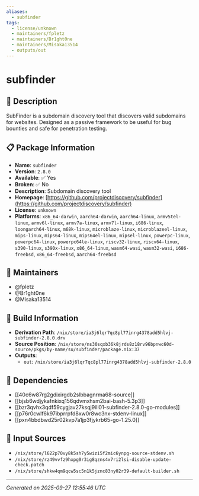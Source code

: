 ```yaml
---
aliases:
  - subfinder
tags:
  - license/unknown
  - maintainers/fpletz
  - maintainers/Br1ght0ne
  - maintainers/Misaka13514
  - outputs/out
---
```


# subfinder

## 📝 Description

SubFinder is a subdomain discovery tool that discovers valid
subdomains for websites. Designed as a passive framework to be
useful for bug bounties and safe for penetration testing.


## 📋 Package Information

- **Name**: `subfinder`
- **Version**: `2.8.0`
- **Available**: ✅ Yes
- **Broken**: ✅ No
- **Description**: Subdomain discovery tool
- **Homepage**: [https://github.com/projectdiscovery/subfinder](https://github.com/projectdiscovery/subfinder)
- **License**: `unknown`
- **Platforms**: `x86_64-darwin`, `aarch64-darwin`, `aarch64-linux`, `armv5tel-linux`, `armv6l-linux`, `armv7a-linux`, `armv7l-linux`, `i686-linux`, `loongarch64-linux`, `m68k-linux`, `microblaze-linux`, `microblazeel-linux`, `mips-linux`, `mips64-linux`, `mips64el-linux`, `mipsel-linux`, `powerpc-linux`, `powerpc64-linux`, `powerpc64le-linux`, `riscv32-linux`, `riscv64-linux`, `s390-linux`, `s390x-linux`, `x86_64-linux`, `wasm64-wasi`, `wasm32-wasi`, `i686-freebsd`, `x86_64-freebsd`, `aarch64-freebsd`
## 👥 Maintainers

- @fpletz
- @Br1ght0ne
- @Misaka13514


## 🔧 Build Information

- **Derivation Path**: `/nix/store/ia3j6lqr7qc8pl77inrg4378add5hlvj-subfinder-2.8.0.drv`
- **Source Position**: `/nix/store/ns30sqxb36k8jrds8z18rv96bpnwc60d-source/pkgs/by-name/su/subfinder/package.nix:37`
- **Outputs**:
  - `out`:  `/nix/store/ia3j6lqr7qc8pl77inrg4378add5hlvj-subfinder-2.8.0`

## 🔗 Dependencies

- [[40c6w87rg2gdixirgdb2slbbagnrma68-source]]
- [[bjsb6wdjykafnkixq156qdvmxhsm2bai-bash-5.3p3]]
- [[bzr3qvhx3qdf59cygjav27ksqj9ill01-subfinder-2.8.0-go-modules]]
- [[p76r0cwlf6k97ibprrpfd8xw0r8wc3nx-stdenv-linux]]
- [[pxn4bbdbwd25r02kvp7a1jp3fjykrb65-go-1.25.0]]

## 📁 Input Sources

- `/nix/store/l622p70vy8k5sh7y5wizi5f2mic6ynpg-source-stdenv.sh`
- `/nix/store/rz49vvfz9hxpg0r3ig8qzns4x7ri2lsi-disable-update-check.patch`
- `/nix/store/shkw4qm9qcw5sc5n1k5jznc83ny02r39-default-builder.sh`

---
*Generated on 2025-09-27 12:55:46 UTC*
